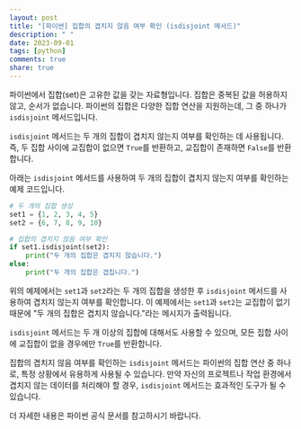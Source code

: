 ```yaml
---
layout: post
title: "[파이썬] 집합의 겹치지 않음 여부 확인 (isdisjoint 메서드)"
description: " "
date: 2023-09-01
tags: [python]
comments: true
share: true
---
```


파이썬에서 집합(set)은 고유한 값을 갖는 자료형입니다. 집합은 중복된 값을 허용하지 않고, 순서가 없습니다. 파이썬의 집합은 다양한 집합 연산을 지원하는데, 그 중 하나가 `isdisjoint` 메서드입니다.

`isdisjoint` 메서드는 두 개의 집합이 겹치지 않는지 여부를 확인하는 데 사용됩니다. 즉, 두 집합 사이에 교집합이 없으면 `True`를 반환하고, 교집합이 존재하면 `False`를 반환합니다.

아래는 `isdisjoint` 메서드를 사용하여 두 개의 집합이 겹치지 않는지 여부를 확인하는 예제 코드입니다.

```python
# 두 개의 집합 생성
set1 = {1, 2, 3, 4, 5}
set2 = {6, 7, 8, 9, 10}

# 집합의 겹치지 않음 여부 확인
if set1.isdisjoint(set2):
    print("두 개의 집합은 겹치지 않습니다.")
else:
    print("두 개의 집합은 겹칩니다.")
```

위의 예제에서는 `set1`과 `set2`라는 두 개의 집합을 생성한 후 `isdisjoint` 메서드를 사용하여 겹치지 않는지 여부를 확인합니다. 이 예제에서는 `set1`과 `set2`는 교집합이 없기 때문에 "두 개의 집합은 겹치지 않습니다."라는 메시지가 출력됩니다.

`isdisjoint` 메서드는 두 개 이상의 집합에 대해서도 사용할 수 있으며, 모든 집합 사이에 교집합이 없을 경우에만 `True`를 반환합니다.

집합의 겹치지 않음 여부를 확인하는 `isdisjoint` 메서드는 파이썬의 집합 연산 중 하나로, 특정 상황에서 유용하게 사용될 수 있습니다. 만약 자신의 프로젝트나 작업 환경에서 겹치지 않는 데이터를 처리해야 할 경우, `isdisjoint` 메서드는 효과적인 도구가 될 수 있습니다. 

더 자세한 내용은 파이썬 공식 문서를 참고하시기 바랍니다.